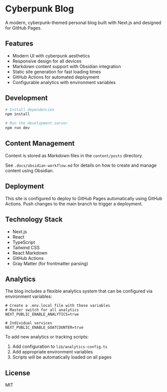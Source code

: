 # Cyberpunk Blog

A modern, cyberpunk-themed personal blog built with Next.js and designed for GitHub Pages.

## Features

- Modern UI with cyberpunk aesthetics
- Responsive design for all devices
- Markdown content support with Obsidian integration
- Static site generation for fast loading times
- GitHub Actions for automated deployment
- Configurable analytics with environment variables

## Development

```bash
# Install dependencies
npm install

# Run the development server
npm run dev
```

## Content Management

Content is stored as Markdown files in the `content/posts` directory. 

See `.docs/obsidian-workflow.md` for details on how to create and manage content using Obsidian.

## Deployment

This site is configured to deploy to GitHub Pages automatically using GitHub Actions. Push changes to the main branch to trigger a deployment.

## Technology Stack

- Next.js
- React
- TypeScript
- Tailwind CSS
- React Markdown
- GitHub Actions
- Gray Matter (for frontmatter parsing)

## Analytics

The blog includes a flexible analytics system that can be configured via environment variables:

```
# Create a .env.local file with these variables
# Master switch for all analytics
NEXT_PUBLIC_ENABLE_ANALYTICS=true

# Individual services 
NEXT_PUBLIC_ENABLE_GOATCOUNTER=true
```

To add new analytics or tracking scripts:

1. Add configuration to `lib/analytics-config.ts`
2. Add appropriate environment variables
3. Scripts will be automatically loaded on all pages

## License

MIT 